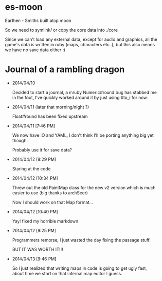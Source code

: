 es-moon
=======

Earthen - Smiths built atop moon

So we need to symlink/ or copy the core data into ./core

Since we can't load any external data, except for audio and graphics,
all the game's data is written in ruby (maps, characters etc..),
but this also means we have no save data either :(


# Journal of a rambling dragon

* 2014/04/10

  Decided to start a journal, a mruby Numeric#round bug has stabbed me
  in the foot, I've quickly worked around it by just using #to_i for now.


* 2014/04/11 (later that morning/night ?)

  Float#round has been fixed upstream


* 2014/04/11 [7:46 PM]

  We now have IO and YAML, I don't think I'll be porting anything big yet though.

  Probably use it for save data?


* 2014/04/12 [8:29 PM]

  Staring at the code


* 2014/04/12 [10:34 PM]

  Threw out the old PaintMap class for the new v2 version which is much
  easier to use (big thanks to archSeer)

  Now I should work on that Map format...


* 2014/04/12 [10:40 PM]

  Yay! fixed my horrible markdown


* 2014/04/12 [9:25 PM]

  Programmers remorse, I just wasted the day fixing the passage stuff.

  BUT IT WAS WORTH IT!!!

* 2014/04/13 [9:46 PM]

  So I just realized that writing maps in code is going to get ugly fast,
  about time we start on that internal map editor I guess.